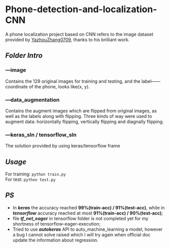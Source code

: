 # Phone-detection-and-localization-CNN
A phone localization project based on CNN
refers to the image dataset provided by [YazhouZhang0709](https://github.com/YazhouZhang0709/Object-detection-and-localization-based-on-CNN), thanks to his brilliant work.

## ***Folder Intro***
### —image
Contains the 129 original images for training and testing, and the label——coordinate of the phone, looks like(x, y).

### —data_augmentation
Contains the augment images which are flipped from original images, as well as the labels along with flipping. Three kinds of way were used to augment data: horizontally flipping, vertically flipping and diagnally flipping.

### —keras_sln / tensorflow_sln
The solution provided by using keras/tensorflow frame

## ***Usage***
For training: `python train.py`   
For test: `python test.py`

## ***PS***
 - In ***keras*** the accuracy reached **99%(train-acc) / 91%(test-acc)**, while in ***tensorflow*** accuracy reached at most **91%(train-acc) / 90%(test-acc)**;
 - file ***tf_net_eager*** in tensorflow folder is not completed yet for my shortness of tensorflow-eager-execution;
 - Tried to use ***autokeras*** API to auto_machine_learning a model, however a bug I cannot solve raised which I will try again when official doc update the information about regression.
